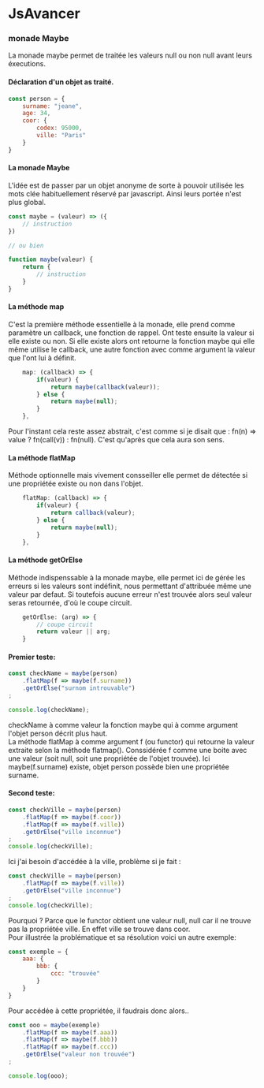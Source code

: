# JsAvancer

### monade Maybe

La monade maybe permet de traitée les valeurs null ou non null avant leurs éxecutions.  

#### Déclaration d'un objet as traité.
```js
const person = {
    surname: "jeane",
    age: 34,
    coor: {
        codex: 95000,
        ville: "Paris"
    }
}
```

#### La monade Maybe
L'idée est de passer par un objet anonyme de sorte à pouvoir utilisée les mots clée habituellement réservé par javascript. Ainsi leurs portée n'est plus global.  

```js
const maybe = (valeur) => ({
    // instruction
})

// ou bien 

function maybe(valeur) {
    return {
        // instruction
    }
}

```

#### La méthode map
C'est la première méthode essentielle à la monade, elle prend comme paramètre un callback, une fonction de rappel. Ont teste ensuite la valeur
si elle existe ou non. Si elle existe alors ont retourne la fonction maybe qui elle même utilise le callback, une autre fonction avec comme argument la valeur que l'ont lui à définit.  
```js
    map: (callback) => {
        if(valeur) {
            return maybe(callback(valeur));
        } else {
            return maybe(null);
        }
    },

```  
Pour l'instant cela reste assez abstrait, c'est comme si je disait que : fn(n) => value ? fn(call(v)) : fn(null). C'est qu'après que cela aura son sens.  

#### La méthode flatMap
Méthode optionnelle mais vivement consseiller elle permet de détectée si une propriétée existe ou non dans l'objet.
```js
    flatMap: (callback) => {
        if(valeur) {
            return callback(valeur);
        } else {
            return maybe(null);
        }
    },

```
#### La méthode getOrElse
Méthode indispenssable à la monade maybe, elle permet ici de gérée les erreurs si les valeurs sont indéfinit, nous permettant d'attribuée même une valeur par defaut. Si toutefois aucune erreur n'est trouvée alors seul valeur seras retournée, d'où le coupe circuit.  
```js
    getOrElse: (arg) => {
        // coupe circuit
        return valeur || arg;
    }
```

#### Premier teste:  
```js
const checkName = maybe(person)
    .flatMap(f => maybe(f.surname))
    .getOrElse("surnom introuvable")
;

console.log(checkName);
```  
checkName à comme valeur la fonction maybe qui à comme argument l'objet person décrit plus haut.  
La méthode flatMap à comme argument f (ou functor) qui retourne la valeur extraite selon la méthode flatmap(). Conssidérée f comme une boite avec une valeur (soit null, soit une propriétée de l'objet trouvée). Ici maybe(f.surname) existe, objet person possède bien une propriétée surname. 

#### Second teste:
```js
const checkVille = maybe(person)
    .flatMap(f => maybe(f.coor))
    .flatMap(f => maybe(f.ville))
    .getOrElse("ville inconnue")
;
console.log(checkVille);

```  
Ici j'ai besoin d'accédée à la ville, problème si je fait :

```js
const checkVille = maybe(person)
    .flatMap(f => maybe(f.ville))
    .getOrElse("ville inconnue")
;
console.log(checkVille);

```
Pourquoi ? Parce que le functor obtient une valeur null, null car il ne trouve pas la propriétée ville. En effet ville se trouve dans coor.  
Pour illustrée la problématique et sa résolution voici un autre exemple:  

```js
const exemple = {
    aaa: {
        bbb: {
            ccc: "trouvée"
        }
    }
}

```

Pour accédée à cette propriétée, il faudrais donc alors..  
```js  
const ooo = maybe(exemple)
    .flatMap(f => maybe(f.aaa))
    .flatMap(f => maybe(f.bbb))
    .flatMap(f => maybe(f.ccc))
    .getOrElse("valeur non trouvée")
;

console.log(ooo);
```